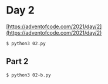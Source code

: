 # Day 2

[https://adventofcode.com/2021/day/2](https://adventofcode.com/2021/day/2)

```
$ python3 02.py
```

## Part 2

```
$ python3 02-b.py
```

